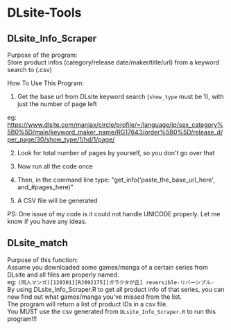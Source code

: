 # DLsite-Tools


## DLsite_Info_Scraper
Purpose of the program:  
Store product infos (category/release date/maker/title/url) from a keyword search to (.csv)

How To Use This Program:  
1. Get the base url from DLsite keyword search (`show_type` must be 1), with just the number of page left  

eg: https://www.dlsite.com/maniax/circle/profile/=/language/jp/sex_category%5B0%5D/male/keyword_maker_name/RG17643/order%5B0%5D/release_d/per_page/30/show_type/1/hd/1/page/

2. Look for total number of pages by yourself, so you don't go over that  

3. Now run all the code once  

4. Then, in the command line type: "get_info('paste_the_base_url_here', and_#pages_here)"  

5. A CSV file will be generated  

PS: One issue of my code is it could not handle UNICODE properly. Let me know if you have any ideas.


## DLsite_match

Purpose of this function:  
Assume you downloaded some games/manga of a certain series from DLsite and all files are properly named.  
eg: `(同人マンガ)[120301][RJ092175][ガラクタが丘] reversible-リバーシブル-`  
By using DLsite_Info_Scraper.R to get all product info of that series, you can now find out what games/manga you've missed from the list.  
The program will return a list of product IDs in a csv file.  
You MUST use the csv generated from `DLsite_Info_Scraper.R` to run this program!!!
